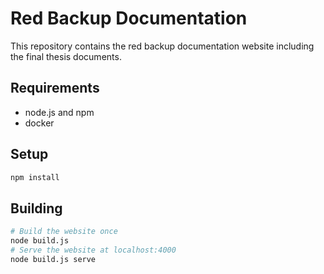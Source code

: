 # Red Backup Documentation

This repository contains the red backup documentation website including the final thesis documents.

## Requirements

* node.js and npm
* docker

## Setup

```bash
npm install
```

## Building

```bash
# Build the website once
node build.js
# Serve the website at localhost:4000
node build.js serve
```
